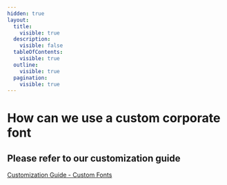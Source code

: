 ```yaml
---
hidden: true
layout:
  title:
    visible: true
  description:
    visible: false
  tableOfContents:
    visible: true
  outline:
    visible: true
  pagination:
    visible: true
---
```


# How can we use a custom corporate font

## Please refer to our customization guide

[Customization Guide - Custom Fonts](../customization-guide/custom-fonts.md)
